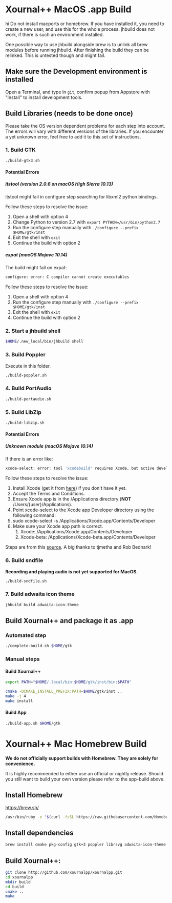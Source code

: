 # Xournal++ MacOS .app Build
hi
Do not install macports or homebrew. If you have installed it, you need to
create a new user, and use this for the whole process. jhbuild does not work,
if there is such an environment installed.

One possible way to use jhbuild alongside brew is to unlink all brew modules before running jhbuild. After finishing the build they can be relinked. This is untested though and might fail.

## Make sure the Development environment is installed
Open a Terminal, and type in `git`, confirm popup from Appstore with "Install" to install development tools.

## Build Libraries (needs to be done once)
Please take the OS version dependent problems for each step into account. The errors will vary with different versions of the libraries. If you encounter a yet unknown error, feel free to add it to this set of instructions.

### 1. Build GTK
````bash
./build-gtk3.sh
````
#### Potential Errors
##### itstool (version 2.0.6 on macOS High Sierra 10.13)
itstool might fail in configure step searching for libxml2 python bindings.

Follow these steps to resolve the issue:
1. Open a shell with option 4
2. Change Python to version 2.7 with `export PYTHON=/usr/bin/python2.7`
3. Run the configure step manually with `./configure --prefix $HOME/gtk/inst`
4. Exit the shell with `exit`
5. Continue the build with option 2

##### expat (macOS Mojave 10.14)
The build might fail on expat:
````bash
configure: error: C compiler cannot create executables
````

Follow these steps to resolve the issue:
1. Open a shell with option 4
2. Run the configure step manually with `./configure --prefix $HOME/gtk/inst`
3. Exit the shell with `exit`
4. Continue the build with option 2

### 2. Start a jhbuild shell
````bash
$HOME/.new_local/bin/jhbuild shell
````

### 3. Build Poppler
Execute in this folder.
````bash
./build-poppler.sh
````

### 4. Build PortAudio

````bash
./build-portaudio.sh
````

### 5. Build LibZip

````bash
./build-libzip.sh
````
#### Potential Errors
##### Unknown module (macOS Mojave 10.14)

If there is an error like:
````bash
xcode-select: error: tool 'xcodebuild' requires Xcode, but active developer directory '/Library/Developer/CommandLineTools' is a command line tools instance
````

Follow these steps to resolve the issue:
1. Install Xcode (get it from [here](https://developer.apple.com/xcode/)) if you don't have it yet.
2. Accept the Terms and Conditions.
3. Ensure Xcode app is in the /Applications directory (**NOT** /Users/{user}/Applications).
4. Point xcode-select to the Xcode app Developer directory using the following command:
5. sudo xcode-select -s /Applications/Xcode.app/Contents/Developer
6. Make sure your Xcode app path is correct.
   1. Xcode: /Applications/Xcode.app/Contents/Developer
   2. Xcode-beta: /Applications/Xcode-beta.app/Contents/Developer
   
Steps are from this [source](https://stackoverflow.com/questions/17980759/xcode-select-active-developer-directory-error/17980786#17980786). A big thanks to tjmetha and Rob Bednark!

### 6. Build sndfile
**Recording and playing audio is not yet supported for MacOS.**
````bash
./build-sndfile.sh
````

### 7. Build adwaita icon theme
````bash
jhbuild build adwaita-icon-theme
````

## Build Xournal++ and package it as .app

### Automated step

````bash
./complete-build.sh $HOME/gtk
````

### Manual steps

#### Build Xournal++
````bash
export PATH="$HOME/.local/bin:$HOME/gtk/inst/bin:$PATH"

cmake -DCMAKE_INSTALL_PREFIX:PATH=$HOME/gtk/inst ..
make -j 4
make install
````

#### Build App
````bash
./build-app.sh $HOME/gtk
````

# Xournal++ Mac Homebrew Build

**We do not officially support builds with Homebrew. They are solely for convenience.**

It is highly recommended to either use an official or nightly release.
Should you still want to build your own version please refer to the app-build above.

## Install Homebrew
https://brew.sh/

````bash
/usr/bin/ruby -e "$(curl -fsSL https://raw.githubusercontent.com/Homebrew/install/master/install)"
````

## Install dependencies
````bash
brew install cmake pkg-config gtk+3 poppler librsvg adwaita-icon-theme libzip portaudio libsndfile
````

## Build Xournal++:
````bash
git clone http://github.com/xournalpp/xournalpp.git
cd xournalpp
mkdir build
cd build
cmake ..
make
````
